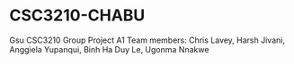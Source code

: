 # CSC3210-CHABU
Gsu CSC3210 Group Project A1
Team members: Chris Lavey, Harsh Jivani, Anggiela Yupanqui, Binh Ha Duy Le, Ugonma Nnakwe
